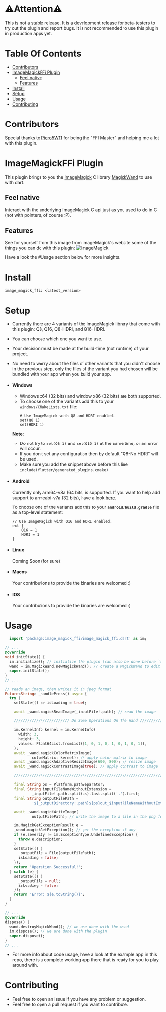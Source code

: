 # ⚠️Attention⚠️
This is not a stable release. It is a development release for beta-testers to try out the plugin and report bugs. It is not recommended to use this plugin in production apps yet.

# Table Of Contents
- [Contributors](#contributors)
- [ImageMagickFFi Plugin](#imagemagickffi-plugin)
  - [Feel native](#feel-native)
  - [Features](#features)
- [Install](#install)
- [Setup](#setup)
- [Usage](#usage)
- [Contributing](#contributing)
# Contributors
Special thanks to [Piero5W11](https://github.com/Piero512) for being the "FFI Master" and helping me a lot with this plugin.

# ImageMagickFFi Plugin
This plugin brings to you the [ImageMagick](https://imagemagick.org/) C library [MagickWand](https://imagemagick.org/script/magick-wand.php) to use with dart.
## Feel native
Interact with the underlying ImageMagick C api just as you used to do in C (not with pointers, of course :P).
## Features
See for yourself from this image from ImageMagick's website some of the things you can do with this plugin:
![ImageMagick](https://imagemagick.org/image/examples.jpg)

Have a look the #Usage section below for more insights.

# Install
`image_magick_ffi: <latest_version>`

# Setup
- Currently there are 4 variants of the ImageMagick library that come with this plugin: Q8, Q16, Q8-HDRI, and Q16-HDRI.
- You can choose which one you want to use.
- Your decision must be made at the build-time (not runtime) of your project.
- No need to worry about the files of other variants that you didn't choose in the previous step, only the files of the variant you had chosen will be bundled with your app when you build your app.
- #### Windows
  - Windows x64 (32 bits) and window x86 (32 bits) are both supported.
  - To choose one of the variants add this to your `windows/CMakeLists.txt` file:
    ```
    # Use ImageMagick with Q8 and HDRI enabled.
    set(Q8 1)
    set(HDRI 1)
    ```
  **Note**:
  - Do not try to `set(Q8 1)` and `set(Q16 1)` at the same time, or an error will occur.
  - If you don't set any configuration then by default "Q8-No HDRI" will be used.
  - Make sure you add the snippet above before this line `include(flutter/generated_plugins.cmake)`
- #### Android
  Currently only arm64-v8a (64 bits) is supported. If you want to help add support to armeabi-v7a (32 bits), have a look [here](https://github.com/MolotovCherry/Android-ImageMagick7/discussions/95).

  To choose one of the variants add this to your **`android/build.gradle`** file as a top-level statement:
    ```
    // Use ImageMagick with Q16 and HDRI enabled.
    ext {
        Q16 = 1
        HDRI = 1
    }
    ```
- #### Linux
  Coming Soon (for sure)
- #### Macos
  Your contributions to provide the binaries are welcomed :)
- #### IOS
  Your contributions to provide the binaries are welcomed :)

# Usage
```dart
  import 'package:image_magick_ffi/image_magick_ffi.dart' as im;

// ...
@override
void initState() {
  im.initialize(); // initialize the plugin (can also be done before `runApp`)
  wand = im.MagickWand.newMagickWand(); // create a MagickWand to edit images
  super.initState();
}
// ...

// reads an image, then writes it in jpeg format
Future<String> _handlePress() async {
  try {
    setState(() => isLoading = true);

    await _wand.magickReadImage(_inputFile!.path); // read the image

    ///////////////////////// Do Some Operations On The Wand /////////////////////////

    im.KernelInfo kernel = im.KernelInfo(
      width: 3,
      height: 3,
      values: Float64List.fromList([1, 0, 1, 0, 1, 0, 1, 0, 1]),
    );
    await _wand.magickColorMatrixImage(
            colorMatrix: kernel); // apply color matrix to image
    await _wand.magickAdaptiveResizeImage(600, 800); // resize image
    await _wand.magickContrastImage(true); // apply contrast to image

    ///////////////////////////////////////////////////////////////////////////////////

    final String ps = Platform.pathSeparator;
    final String inputFileNameWithoutExtension =
            _inputFile!.path.split(ps).last.split('.').first;
    final String outputFilePath =
            '${_outputDirectory!.path}${ps}out_$inputFileNameWithoutExtension.png';

    await _wand.magickWriteImage(
            outputFilePath); // write the image to a file in the png format

    im.MagickGetExceptionResult e =
    _wand.magickGetException(); // get the exception if any
    if (e.severity != im.ExceptionType.UndefinedException) {
      throw e.description;
    }
    setState(() {
      _outputFile = File(outputFilePath);
      isLoading = false;
    });
    return 'Operation Successful!';
  } catch (e) {
    setState(() {
      _outputFile = null;
      isLoading = false;
    });
    return 'Error: ${e.toString()}';
  }
}

// ...
@override
dispose() {
  wand.destroyMagickWand(); // we are done with the wand
  im.dispose(); // we are done with the plugin
  super.dispose();
}
// ...
```
- For more info about code usage, have a look at the example app in this repo, there is a complete working app there that is ready for you to play around with.

# Contributing
- Feel free to open an issue if you have any problem or suggestion.
- Feel free to open a pull request if you want to contribute.